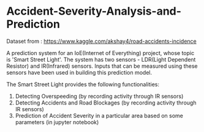 # Accident-Severity-Analysis-and-Prediction

Dataset from : https://www.kaggle.com/akshay4/road-accidents-incidence

A prediction system for an IoE(Internet of Everything) project, whose topic is 'Smart Street Light'. The system has two sensors - LDR(Light Dependent Resistor) and IR(Infrared) sensors. Inputs that can be measured using these sensors have been used in building this prediction model.

The Smart Street Light provides the following functionalities:
1. Detecting Overspeeding (by recording activity through IR sensors)
2. Detecting Accidents and Road Blockages (by recording activity through IR sensors)
3. Prediction of Accident Severity in a particular area based on some parameters (in jupyter notebook)
